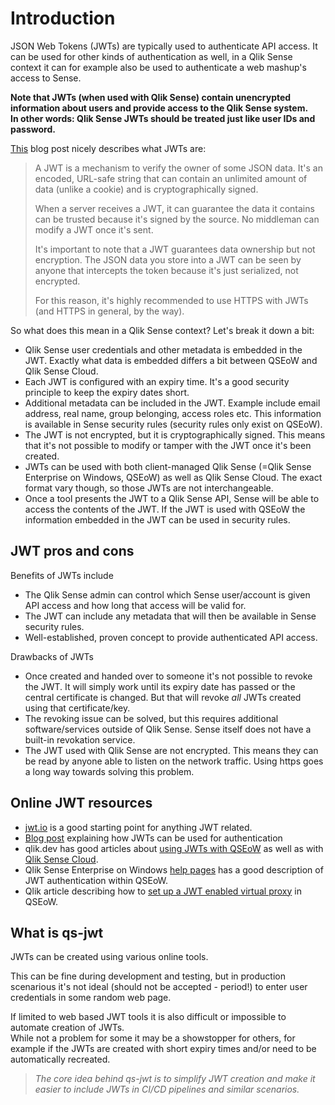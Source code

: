 # Introduction

JSON Web Tokens (JWTs) are typically used to authenticate API access. It can be used for other kinds of authentication as well, in a Qlik Sense context it can for example also be used to authenticate a web mashup's access to Sense.

**Note that JWTs (when used with Qlik Sense) contain unencrypted information about users and provide access to the Qlik Sense system.  
In other words: Qlik Sense JWTs should be treated just like user IDs and password.**

[This](https://blog.logrocket.com/jwt-authentication-best-practices/) blog post nicely describes what JWTs are:

> A JWT is a mechanism to verify the owner of some JSON data. It's an encoded, URL-safe string that can contain an unlimited amount of data (unlike a cookie) and is cryptographically signed.
>
> When a server receives a JWT, it can guarantee the data it contains can be trusted because it's signed by the source. No middleman can modify a JWT once it's sent.
>
> It's important to note that a JWT guarantees data ownership but not encryption. The JSON data you store into a JWT can be seen by anyone that intercepts the token because it's just serialized, not encrypted.
>
> For this reason, it's highly recommended to use HTTPS with JWTs (and HTTPS in general, by the way).

So what does this mean in a Qlik Sense context?
Let's break it down a bit:

-   Qlik Sense user credentials and other metadata is embedded in the JWT. Exactly what data is embedded differs a bit between QSEoW and Qlik Sense Cloud.
-   Each JWT is configured with an expiry time. It's a good security principle to keep the expiry dates short.
-   Additional metadata can be included in the JWT. Example include email address, real name, group belonging, access roles etc. This information is available in Sense security rules (security rules only exist on QSEoW).
-   The JWT is not encrypted, but it is cryptographically signed. This means that it's not possible to modify or tamper with the JWT once it's been created.
-   JWTs can be used with both client-managed Qlik Sense (=Qlik Sense Enterprise on Windows, QSEoW) as well as Qlik Sense Cloud. The exact format vary though, so those JWTs are not interchangeable.
-   Once a tool presents the JWT to a Qlik Sense API, Sense will be able to access the contents of the JWT. If the JWT is used with QSEoW the information embedded in the JWT can be used in security rules.

## JWT pros and cons

Benefits of JWTs include

-   The Qlik Sense admin can control which Sense user/account is given API access and how long that access will be valid for.
-   The JWT can include any metadata that will then be available in Sense security rules.
-   Well-established, proven concept to provide authenticated API access.

Drawbacks of JWTs

-   Once created and handed over to someone it's not possible to revoke the JWT. It will simply work until its expiry date has passed or the central certificate is changed. But that will revoke _all_ JWTs created using that certificate/key.
-   The revoking issue can be solved, but this requires additional software/services outside of Qlik Sense. Sense itself does not have a built-in revokation service.
-   The JWT used with Qlik Sense are not encrypted. This means they can be read by anyone able to listen on the network traffic. Using https goes a long way towards solving this problem.

## Online JWT resources

-   [jwt.io](https://jwt.io) is a good starting point for anything JWT related.
-   [Blog post](https://blog.logrocket.com/jwt-authentication-best-practices/) explaining how JWTs can be used for authentication
-   qlik.dev has good articles about [using JWTs with QSEoW](https://qlik.dev/tutorials/using-qlik-sense-on-windows-repository-api-qrs-with-qlik-cli) as well as with [Qlik Sense Cloud](https://qlik.dev/tutorials/create-signed-tokens-for-jwt-authorization).
-   Qlik Sense Enterprise on Windows [help pages](https://help.qlik.com/en-US/sense-admin/February2022/Subsystems/DeployAdministerQSE/Content/Sense_DeployAdminister/QSEoW/Administer_QSEoW/Managing_QSEoW/JWT-authentication.htm) has a good description of JWT authentication within QSEoW.
-   Qlik article describing how to [set up a JWT enabled virtual proxy](https://community.qlik.com/t5/Knowledge/Qlik-Sense-How-to-set-up-JWT-authentication/ta-p/1716226) in QSEoW.

## What is qs-jwt

JWTs can be created using various online tools.

This can be fine during development and testing, but in production scenarious it's not ideal (should not be accepted - period!) to enter user credentials in some random web page.

If limited to web based JWT tools it is also difficult or impossible to automate creation of JWTs.  
While not a problem for some it may be a showstopper for others, for example if the JWTs are created with short expiry times and/or need to be automatically recreated.

> _The core idea behind qs-jwt is to simplify JWT creation and make it easier to include JWTs in CI/CD pipelines and similar scenarios._
